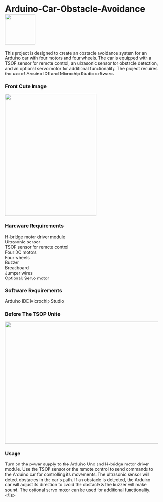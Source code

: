 # Arduino-Car-Obstacle-Avoidance<img src="https://i.stack.imgur.com/022Fl.gif" width="100">

This project is designed to create an obstacle avoidance system for an Arduino car with four motors and four wheels. The car is equipped with a TSOP sensor for remote control, an ultrasonic sensor for obstacle detection, and an optional servo motor for additional functionality. The project requires the use of Arduino IDE and Microchip Studio software. 

### Front Cute Image 
<img src="https://github.com/MennahMabrouk/Arduino-Car-Obstacle-Avoidance/assets/101124995/ae86e04b-ccd2-4353-b41b-00c2fb017533" width="300" height="400">

### Hardware Requirements
<p Arduino Uno <br>
H-bridge motor driver module <br>
Ultrasonic sensor <br>
TSOP sensor for remote control <br>
Four DC motors <br>
Four wheels <br>
Buzzer <br> 
Breadboard <br>
Jumper wires <br>
Optional: Servo motor </p>

### Software Requirements
<ls>
Arduino IDE
Microchip Studio
  </ls>

### Before The TSOP Unite 
<img src="https://github.com/MennahMabrouk/Arduino-Car-Obstacle-Avoidance/assets/101124995/915cf105-162d-4678-875a-054a2983e93e" width="600" height="400">

### Usage
<ls>
Turn on the power supply to the Arduino Uno and H-bridge motor driver module.
Use the TSOP sensor or the remote control to send commands to the Arduino car for controlling its movements.
The ultrasonic sensor will detect obstacles in the car's path.
If an obstacle is detected, the Arduino car will adjust its direction to avoid the obstacle & the buzzer will make sound.
The optional servo motor can be used for additional functionality.
  <\ls>
